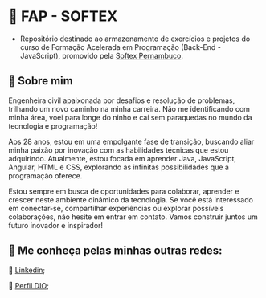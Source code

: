 # 📙 FAP - SOFTEX

- Repositório destinado ao armazenamento de exercícios e projetos do curso de Formação Acelerada em Programação (Back-End - JavaScript), promovido pela [Softex Pernambuco](https://softexpe.org.br/).


## 🚀 Sobre mim

Engenheira civil apaixonada por desafios e resolução de problemas, trilhando um novo caminho na minha carreira. Não me identificando com minha área, voei para longe do ninho e caí sem paraquedas no mundo da tecnologia e programação!

Aos 28 anos, estou em uma empolgante fase de transição, buscando aliar minha paixão por inovação com as habilidades técnicas que estou adquirindo. Atualmente, estou focada em aprender Java, JavaScript, Angular, HTML e CSS, explorando as infinitas possibilidades que a programação oferece.

Estou sempre em busca de oportunidades para colaborar, aprender e crescer neste ambiente dinâmico da tecnologia. Se você está interessado em conectar-se, compartilhar experiências ou explorar possíveis colaborações, não hesite em entrar em contato. Vamos construir juntos um futuro inovador e inspirador!

## 📱 Me conheça pelas minhas outras redes:

📌 [Linkedin](https://www.linkedin.com/in/anacsmedeiros/);

📌 [Perfil DIO](https://www.dio.me/users/anacsouzamedeiros);

